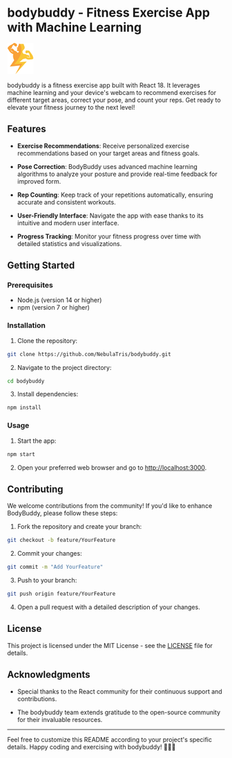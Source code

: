 # bodybuddy - Fitness Exercise App with Machine Learning

<img src="src/assets/images/Logo.png"></img>

bodybuddy is a fitness exercise app built with React 18. It leverages machine learning and your device's webcam to recommend exercises for different target areas, correct your pose, and count your reps. Get ready to elevate your fitness journey to the next level!

## Features

- **Exercise Recommendations**: Receive personalized exercise recommendations based on your target areas and fitness goals.

- **Pose Correction**: BodyBuddy uses advanced machine learning algorithms to analyze your posture and provide real-time feedback for improved form.

- **Rep Counting**: Keep track of your repetitions automatically, ensuring accurate and consistent workouts.

- **User-Friendly Interface**: Navigate the app with ease thanks to its intuitive and modern user interface.

- **Progress Tracking**: Monitor your fitness progress over time with detailed statistics and visualizations.

## Getting Started

### Prerequisites

- Node.js (version 14 or higher)
- npm (version 7 or higher)

### Installation

1. Clone the repository:

```bash
git clone https://github.com/NebulaTris/bodybuddy.git
```

2. Navigate to the project directory:

```bash
cd bodybuddy
```

3. Install dependencies:

```bash
npm install
```

### Usage

1. Start the app:

```bash
npm start
```

2. Open your preferred web browser and go to [http://localhost:3000](http://localhost:3000).

## Contributing

We welcome contributions from the community! If you'd like to enhance BodyBuddy, please follow these steps:

1. Fork the repository and create your branch:

```bash
git checkout -b feature/YourFeature
```

2. Commit your changes:

```bash
git commit -m "Add YourFeature"
```

3. Push to your branch:

```bash
git push origin feature/YourFeature
```

4. Open a pull request with a detailed description of your changes.

## License

This project is licensed under the MIT License - see the [LICENSE](LICENSE) file for details.

## Acknowledgments

- Special thanks to the React community for their continuous support and contributions.

- The bodybuddy team extends gratitude to the open-source community for their invaluable resources.

---

Feel free to customize this README according to your project's specific details. Happy coding and exercising with bodybuddy! 🏋️‍♂️💪
